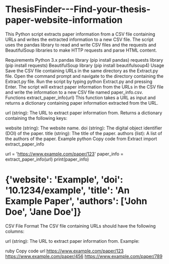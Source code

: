 # ThesisFinder---Find-your-thesis-paper-website-information
This Python script extracts paper information from a CSV file containing URLs and writes the extracted information to a new CSV file. The script uses the pandas library to read and write CSV files and the requests and BeautifulSoup libraries to make HTTP requests and parse HTML content.

Requirements
Python 3.x
pandas library (pip install pandas)
requests library (pip install requests)
BeautifulSoup library (pip install beautifulsoup4)
Usage
Save the CSV file containing URLs in the same directory as the Extract.py file.
Open the command prompt and navigate to the directory containing the Extract.py file.
Run the script by typing python Extract.py and pressing Enter.
The script will extract paper information from the URLs in the CSV file and write the information to a new CSV file named paper_info.csv.
Functions
extract_paper_info(url)
This function takes a URL as input and returns a dictionary containing paper information extracted from the URL.

url (string): The URL to extract paper information from.
Returns a dictionary containing the following keys:

website (string): The website name.
doi (string): The digital object identifier (DOI) of the paper.
title (string): The title of the paper.
authors (list): A list of the authors of the paper.
Example
python
Copy code
from Extract import extract_paper_info

url = 'https://www.example.com/paper/123'
paper_info = extract_paper_info(url)
print(paper_info)
# {'website': 'Example', 'doi': '10.1234/example', 'title': 'An Example Paper', 'authors': ['John Doe', 'Jane Doe']}
CSV File Format
The CSV file containing URLs should have the following columns:

url (string): The URL to extract paper information from.
Example:

ruby
Copy code
url
https://www.example.com/paper/123
https://www.example.com/paper/456
https://www.example.com/paper/789

